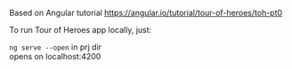 Based on Angular tutorial https://angular.io/tutorial/tour-of-heroes/toh-pt0<br>

To run Tour of Heroes app locally, just:<br>

`ng serve --open` in prj dir<br>
opens on localhost:4200
